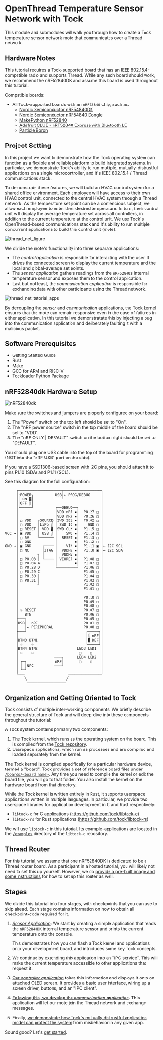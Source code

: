 # OpenThread Temperature Sensor Network with Tock

This module and submodules will walk you through how to create a Tock
temperature sensor network mote that communicates over a Thread network.

## Hardware Notes

This tutorial requires a Tock-supported board that has an IEEE
802.15.4-compatible radio and supports Thread. While any such board should work,
we recommend the nRF52840DK and assume this board is used throughout this
tutorial.

Compatible boards:

- All Tock-supported boards with an `nRF52840` chip, such as:
  - [Nordic Semiconductor nRF54840DK](https://github.com/tock/tock/tree/master/boards/nordic/nrf52840dk)
  - [Nordic Semiconductor nRF54840 Dongle](https://github.com/tock/tock/tree/master/boards/nordic/nrf52840_dongle)
  - [MakePython nRF52840](https://github.com/tock/tock/tree/master/boards/nordic/makepython-nrf52840)
  - [Adafruit CLUE - nRF52840 Express with Bluetooth LE](https://github.com/tock/tock/tree/master/boards/nordic/clue_nrf52840)
  - [Particle Boron](https://github.com/tock/tock/tree/master/boards/nordic/particle_boron)

## Project Setting

In this project we want to demonstrate how the Tock operating system can
function as a flexible and reliable platform to build integrated systems. In
particular, we demonstrate Tock's ability to run mutliple, mutually-distrustful
applications on a single microcontroller, and it's IEEE 802.15.4 / Thread
communications stack.

To demonstrate these features, we will build an HVAC control system for a shared
office environment. Each employee will have access to their own HVAC control
unit, connected to the central HVAC system through a Thread network. As the
temperature set point can be a contencious subject, we allow each employee to
enter their desired temperature. In turn, their control unit will display the
average temperature set across all controllers, in addition to the current
temperature at the control unit. We use Tock's OpenThread-based communications
stack and it's ability to run multiple concurrent applications to build this
control unit (_mote_).

![thread_net_figure](../../imgs/thread_net_tutorial_figure.png)

We divide the mote's functionality into three separate applications:

- The _control application_ is responsible for interacting with the user. It
  drives the connected screen to display the current temperature and the local
  and global-average set points.
- The _sensor application_ gathers readings from the `nRF52840`s internal
  temperature sensor and exposes them to the control application.
- Last but not least, the _communication application_ is responsible for
  exchanging data with other participants using the Thread network.

![thread_net_tutorial_apps](../../imgs/thread_net_tutorial_apps.svg)

By decoupling the _sensor_ and _communication_ applications, the Tock kernel
ensures that the mote can remain responsive even in the case of failures in
either application. In this tutorial we demonstratate this by injecting a bug
into the communication application and deliberately faulting it with a malicious
packet.

## Software Prerequisites

- Getting Started Guide
- Rust
- Make
- GCC for ARM and RISC-V
- Tockloader Python Package

## nRF52840dk Hardware Setup

![nRF52840dk](../../imgs/nrf52840dk.jpg)

Make sure the switches and jumpers are properly configured on your board:

1. The "Power" switch on the top left should be set to "On".
2. The "nRF power source" switch in the top middle of the board should be set to
   "VDD".
3. The "nRF ONLY | DEFAULT" switch on the bottom right should be set to
   "DEFAULT".

You should plug one USB cable into the top of the board for programming (NOT
into the "nRF USB" port on the side).

If you have a SSD1306-based screen with I2C pins, you should attach it to pins
P1.10 (SDA) and P1.11 (SCL).

See this diagram for the full configuration:

```text
     ┌────────────────┬───┬─────────────────┐
     │┌POWER┐         │USB│← PROG/DEBUG     │
     ││ ON ▓│         └───┘                 │
     ││OFF ░│                               │
     │└─────┘          ┌──DEBUG──┐          │
     │                 │VDD nRF ▪│  P0.27 □ │
     │                 │VDD nRF ▪│  P0.26 □ │
     │ □ VDD   ┌SOURCE┐│SWD SEL ▪│  P0.02 □ │
     │ □ VDD   │LiPo ░││ SWD IO ▪│    GND □ │
     │ □ RESET │ VDD ▓││SWD CLK ▪│  P1.15 □ │
VCC →│ ▣ VDD   │ USB ░││    SWO ▪│  P1.14 □ │
     │ □ 5V    └──────┘│  RESET ▪│  P1.13 □ │
     │ □ GND           │        ▪│  P1.12 □ │
GND →│ ▣ GND     ┌────┐│    VIN ▪│  P1.11 ▣ │← I2C SCL
     │ □ NC      │JTAG││  VDDHV ▪│  P1.10 ▣ │← I2C SDA
     │         ┐ │    ││  VDDHV ▪│          │
     │ □ P0.03 │ └────┘│ VIOREF ▪│  P1.08 □ │
     │ □ P0.04 A       │        ▪│  P1.07 □ │
     │ □ P0.28 D       └─────────┘  P1.06 □ │
     │ □ P0.29 C                    P1.05 □ │
     │ □ P0.30 │                    P1.04 □ │
     │ □ P0.31 │                    P1.03 □ │
     │         ┘                    P1.02 □ │
     │                              P1.01 □ │
     │                                      │
     │                              P0.10 □ │
     │                              P0.09 □ │
     │                              P0.08 □ │
     │ ☉ RESET                      P0.07 □ │
     │   BTN                        P0.06 □ │
     ├───┐                          P0.05 □ │
     │USB│  nRF                     P0.01 □ │
     │   │← PERIPHERAL              P0.00 □ │
     ├───┘                           ┌─────┐│
     │                               │░ nRF││
     │BTN3 BTN1                      │▓ DEF││
     │ ☉    ☉                        └─────┘│
     │BTN4 BTN2                  LED3 LED1  │
     │ ☉    ☉                     □    □    │
     │                ┌───┐      LED4 LED2  │
     │ ┌─┐            │nRF│       □    □    │
     │ │ │NFC         └───┘                 │
     │ └─┘                                  │
     └───                    ───────────────┘
         ╲                  ╱
          ──────────────────
```

## Organization and Getting Oriented to Tock

Tock consists of multiple inter-working components. We briefly describe the
general structure of Tock and will deep-dive into these components throughout
the tutorial:

A Tock system contains primarily two components:

1. The Tock kernel, which runs as the operating system on the board. This is
   compiled from the [Tock repository](https://github.com/tock/tock).
2. Userspace applications, which run as processes and are compiled and loaded
   separately from the kernel.

The Tock kernel is compiled specifically for a particular hardware device,
termed a "board". Tock provides a set of reference board files under
[`/boards/<board name>`](https://github.com/tock/tock/tree/master/boards). Any
time you need to compile the kernel or edit the board file, you will go to that
folder. You also install the kernel on the hardware board from that directory.

While the Tock kernel is written entirely in Rust, it supports userspace
applications written in multiple languages. In particular, we provide two
userspace libraries for application development in C and Rust respectively:

- `libtock-c` for C applications (https://github.com/tock/libtock-c)
- `libtock-rs` for Rust applications (https://github.com/tock/libtock-rs)

We will use `libtock-c` in this tutorial. Its example-applications are located
in the [`/examples`](https://github.com/tock/libtock-c/tree/master/examples)
directory of the `libtock-c` repository.

## Thread Router

For this tutorial, we assume that one nRF52840DK is dedicated to be a Thread
router board. As a participant in a hosted tutorial, you will likely not need to
set this up yourself. However, we do
[provide a pre-built image and some instructions](./router-setup.md) for how to
set up this router as well.

## Stages

We divide this tutorial into four stages, with checkpoints that you can use to
skip ahead. Each stage contains information on how to obtain all checkpoint-code
required for it.

1. [_Sensor Application_](sensor-app.md): We start by creating a simple
   application that reads the `nRF52840DK` internal temperature sensor and
   prints the current temperature onto the console.

   This demonstrates how you can flash a Tock kernel and applications onto your
   development board, and introduces some key Tock concepts.

2. We continue by extending this application into an "IPC service". This will
   make the current temperature accessible to other applications that request
   it.

3. [Our _controller application_](comms-app.md) takes this information and
   displays it onto an attached OLED screen. It provides a basic user interface,
   wiring up a screen driver, buttons, and an "IPC client".

4. [Following this, we develop the _communication application_](comms-app.md).
   This application will let our mote join the Thread network and exchange
   messages.

5. Finally,
   [we demonstrate how Tock's mutually distrustful application model can protect the system](robustness.md)
   from misbehavior in any given app.

Sound good? Let's [get started](sensor-app.md).
